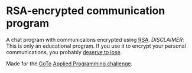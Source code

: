 # RSA-encrypted communication program
A chat program with communicaions encrypted using [RSA](https://en.wikipedia.org/wiki/RSA_(cryptosystem)).
*DISCLAIMER*: This is only an educational program. 
If you use it to encrypt your personal communications, you probably [deserve to lose](http://catb.org/jargon/html/D/deserves-to-lose.html).

Made for the [GoTo](http://goto.msk.ru) [Applied Programming challenge](https://stepik.org/lesson/GoTo-School-SPB-2016-распределительная-шляпа-32732/).
